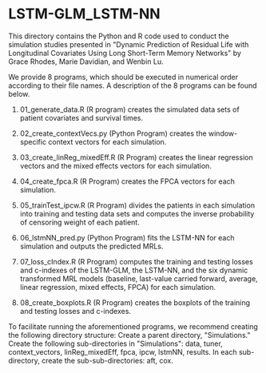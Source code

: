 # LSTM-GLM_LSTM-NN
This directory contains the Python and R code used to conduct the simulation studies presented in
"Dynamic Prediction of Residual Life with Longitudinal Covariates Using Long Short-Term Memory Networks" 
by Grace Rhodes, Marie Davidian, and Wenbin Lu.


We provide 8 programs, which should be executed in numerical order according to their file names.
A description of the 8 programs can be found below.

1) 01_generate_data.R (R program)
   creates the simulated data sets of patient covariates and survival times.

2) 02_create_contextVecs.py (Python Program)
   creates the window-specific context vectors for each simulation.

3) 03_create_linReg_mixedEff.R (R Program)
   creates the linear regression vectors and the mixed effects vectors 
   for each simulation.

4) 04_create_fpca.R (R Program)
   creates the FPCA vectors for each simulation.

5) 05_trainTest_ipcw.R (R Program)
   divides the patients in each simulation into training and testing data sets
   and computes the inverse probability of censoring weight of each patient.

6) 06_lstmNN_pred.py (Python Program)
   fits the LSTM-NN for each simulation and outputs the predicted MRLs.

7) 07_loss_cIndex.R (R Program)
   computes the training and testing losses and c-indexes
   of the LSTM-GLM, the LSTM-NN, and the six dynamic transformed MRL models 
   (baseline, last-value carried forward, average, linear regression, mixed effects, FPCA)
   for each simulation.

8) 08_create_boxplots.R (R Program)
    creates the boxplots of the training and testing losses and c-indexes. 

To facilitate running the aforementioned programs, we recommend creating the following directory structure:
Create a parent directory, "Simulations." 
Create the following sub-directories in "Simulations": data, tuner, context_vectors, linReg_mixedEff, fpca, ipcw, lstmNN, results.
In each sub-directory, create the sub-sub-directories: aft, cox.
